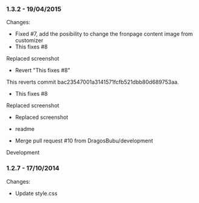 

### 1.3.2 - 19/04/2015

 Changes: 


 * Fixed #7, add the posibility to change the fronpage content image from customizer
 * This fixes #8

Replaced screenshot
 * Revert "This fixes #8"

This reverts commit bac23547001a3141571fcfb521dbb80d689753aa.
 * This fixes #8

Replaced screenshot
 * Replaced screenshot

+ readme
 * Merge pull request #10 from DragosBubu/development

Development


### 1.2.7 - 17/10/2014

 Changes: 


 * Update style.css
